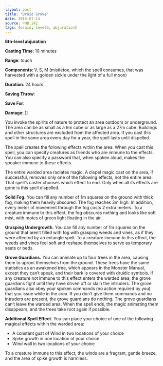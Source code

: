 ```yaml
---
layout: post
title: "Druid Grove"
date: 2015-07-14
source: PHB.242
tags: [druid, level6, abjuration]
---
```


**6th-level abjuration**

**Casting Time**: 10 minutes

**Range**: touch

**Components**: V, S, M (mistletoe, which the spell consumes, that was harvested with a golden sickle under the light of a full moon)

**Duration**: 24 hours

**Saving Throw**:

**Save For**:

**Damage**: []

You invoke the spirits of nature to protect an area outdoors or underground. The area can be as small as a 9m cube or as large as a 27m cube. Buildings and
other structures are excluded from the affected area. If you cast this spell in the same area every day for a year, the spell lasts until dispelled.

The spell creates the following effects within the area. When you cast this spell, you can specify creatures as friends who are immune to the effects. You can also
specify a password that, when spoken aloud, makes the speaker immune to these effects.

The entire warded area radiates magic. A dispel magic cast on the area, if successful, removes only one of the following effects, not the entire area. That spell’s caster
chooses which effect to end. Only when all its effects are gone is this spell dispelled.

**Solid Fog.** You can fill any number of 1m squares on the ground with thick fog, making them heavily obscured. The fog reaches 3m high. In addition, every
meter of movement through the fog costs 2 extra meters. To a creature immune to this effect, the fog obscures nothing and looks like soft mist, with motes of green light
floating in the air.

**Grasping Undergrowth.** You can fill any number of 1m squares on the ground that aren’t filled with fog with grasping weeds and vines, as if they were affected
by an entangle spell. To a creature immune to this effect, the weeds and vines feel soft and reshape themselves to serve as temporary seats or beds.

**Grove Guardians.** You can animate up to four trees in the area, causing them to uproot themselves from the ground. These trees have the same statistics as an
awakened tree, which appears in the Monster Manual, except they can’t speak, and their bark is covered with druidic symbols. If any creature not immune to this
effect enters the warded area, the grove guardians fight until they have driven off or slain the intruders. The grove guardians also obey your spoken commands (no
action required by you) that you issue while in the area. If you don't give them commands and no intruders are present, the grove guardians do nothing. The grove
guardians can‘t leave the warded area. When the spell ends, the magic animating them disappears, and the trees take root again if possible.

**Additional Spell Effect.** You can place your choice of one of the following magical effects within the warded area:

* A constant gust of Wind in two locations of your choice
* Spike growth in one location of your choice
* Wind wall in two locations of your choice

To a creature immune to this effect, the winds are a fragrant, gentle breeze, and the area of spike growth is harmless.
